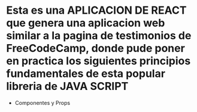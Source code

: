 # Esta es una APLICACION DE REACT  que genera una aplicacion web similar a la pagina de testimonios de FreeCodeCamp, donde pude poner en practica los siguientes principios fundamentales de esta popular libreria de JAVA SCRIPT

- Componentes y Props